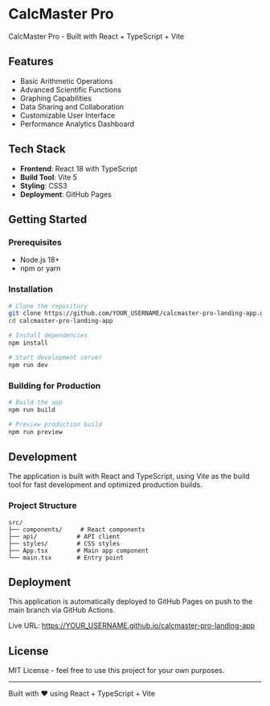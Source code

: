# CalcMaster Pro

CalcMaster Pro - Built with React + TypeScript + Vite

## Features

- Basic Arithmetic Operations
- Advanced Scientific Functions
- Graphing Capabilities
- Data Sharing and Collaboration
- Customizable User Interface
- Performance Analytics Dashboard

## Tech Stack

- **Frontend**: React 18 with TypeScript
- **Build Tool**: Vite 5
- **Styling**: CSS3
- **Deployment**: GitHub Pages

## Getting Started

### Prerequisites

- Node.js 18+ 
- npm or yarn

### Installation

```bash
# Clone the repository
git clone https://github.com/YOUR_USERNAME/calcmaster-pro-landing-app.git
cd calcmaster-pro-landing-app

# Install dependencies
npm install

# Start development server
npm run dev
```

### Building for Production

```bash
# Build the app
npm run build

# Preview production build
npm run preview
```

## Development

The application is built with React and TypeScript, using Vite as the build tool for fast development and optimized production builds.

### Project Structure

```
src/
├── components/     # React components
├── api/           # API client
├── styles/        # CSS styles
├── App.tsx        # Main app component
└── main.tsx       # Entry point
```

## Deployment

This application is automatically deployed to GitHub Pages on push to the main branch via GitHub Actions.

Live URL: https://YOUR_USERNAME.github.io/calcmaster-pro-landing-app

## License

MIT License - feel free to use this project for your own purposes.

---

Built with ❤️ using React + TypeScript + Vite